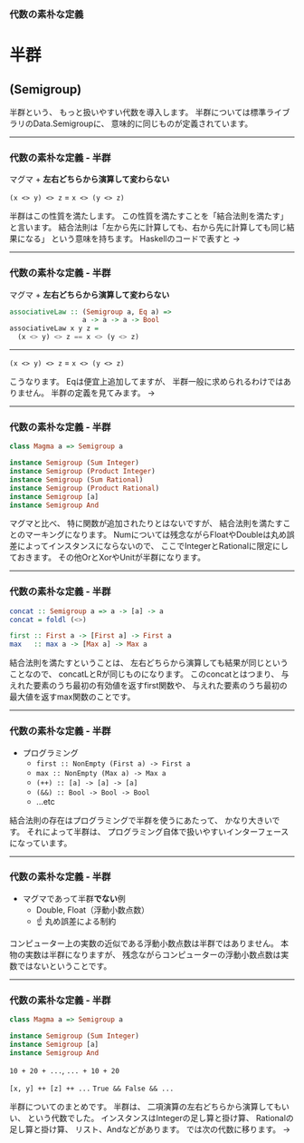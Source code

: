 ### 代数の素朴な定義
# 半群
## (Semigroup)

<aside class="notes">
半群という、
もっと扱いやすい代数を導入します。  
半群については標準ライブラリのData.Semigroupに、
意味的に同じものが定義されています。
</aside>

- - - - -

### 代数の素朴な定義 - 半群

マグマ + **左右どちらから演算して変わらない**

`(x <> y) <> z` = `x <> (y <> z)`

<aside class="notes">
半群はこの性質を満たします。
この性質を満たすことを「結合法則を満たす」と言います。  
結合法則は「左から先に計算しても、右から先に計算しても同じ結果になる」
という意味を持ちます。  
Haskellのコードで表すと ->
</aside>

- - - - -

### 代数の素朴な定義 - 半群

マグマ + **左右どちらから演算して変わらない**

```haskell
associativeLaw :: (Semigroup a, Eq a) =>
                  a -> a -> a -> Bool
associativeLaw x y z =
  (x <> y) <> z == x <> (y <> z)
```

- - -

`(x <> y) <> z` = `x <> (y <> z)`

<aside class="notes">
こうなります。
Eqは便宜上追加してますが、
半群一般に求められるわけではありません。  
半群の定義を見てみます。
->
</aside>

- - - - -

### 代数の素朴な定義 - 半群

```haskell
class Magma a => Semigroup a

instance Semigroup (Sum Integer)
instance Semigroup (Product Integer)
instance Semigroup (Sum Rational)
instance Semigroup (Product Rational)
instance Semigroup [a]
instance Semigroup And
```

<!--

```haskell
instance Semigroup Or
instance Semigroup Xor
instance Semigroup ()
```

-->

<aside class="notes">
マグマと比べ、
特に関数が追加されたりとはないですが、
結合法則を満たすことのマーキングになります。  
Numについては残念ながらFloatやDoubleは丸め誤差によってインスタンスにならないので、
ここでIntegerとRationalに限定にしておきます。  
その他OrとXorやUnitが半群になります。
</aside>

- - - - -

### 代数の素朴な定義 - 半群

```haskell
concat :: Semigroup a => a -> [a] -> a
concat = foldl (<>)
```

```hs
first :: First a -> [First a] -> First a
max   :: max a -> [Max a] -> Max a
```

<aside class="notes">
結合法則を満たすということは、
左右どちらから演算しても結果が同じということなので、
concatLとRが同じものになります。  
このconcatとはつまり、
与えれた要素のうち最初の有効値を返すfirst関数や、
与えれた要素のうち最初の最大値を返すmax関数のことです。
</aside>

- - - - -

### 代数の素朴な定義 - 半群

- プログラミング
    - `first :: NonEmpty (First a) -> First a`
    - `max :: NonEmpty (Max a) -> Max a`
    - `(++) :: [a] -> [a] -> [a]`
    - `(&&) :: Bool -> Bool -> Bool`
    - ...etc

<aside class="notes">
結合法則の存在はプログラミングで半群を使うにあたって、
かなり大きいです。  
それによって半群は、
プログラミング自体で扱いやすいインターフェースになっています。
</aside>

- - - - -

### 代数の素朴な定義 - 半群

- マグマであって半群**でない**例
    - Double, Float（浮動小数点数）
    - :point_up: 丸め誤差による制約

<aside class="notes">
コンピューター上の実数の近似である浮動小数点数は半群ではありません。
本物の実数は半群になりますが、
残念ながらコンピューターの浮動小数点数は実数ではないということです。  
</aside>

- - - - -

### 代数の素朴な定義 - 半群

```hs
class Magma a => Semigroup a

instance Semigroup (Sum Integer)
instance Semigroup [a]
instance Semigroup And
```

`10 + 20 + ...`, `... + 10 + 20`

`[x, y] ++ [z] ++ ...`
`True && False && ...`

<aside class="notes">
半群についてのまとめです。
半群は、
二項演算の左右どちらから演算してもいい、
という代数でした。  
インスタンスはIntegerの足し算と掛け算、
Rationalの足し算と掛け算、
リスト、Andなどがあります。  
では次の代数に移ります。
->
</aside>
